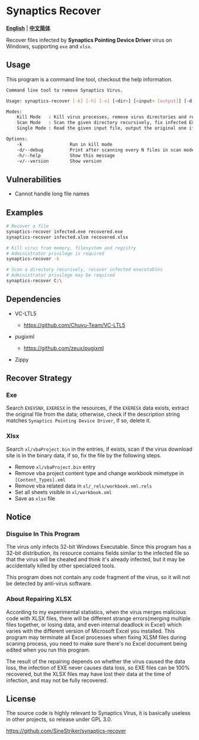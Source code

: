 # Synaptics Recover

[**English**](./README.md) | [**中文简体**](./README_zh_CN.md)

Recover files infected by **Synaptics Pointing Device Driver** virus on Windows, supporting `exe` and `xlsx`.

## Usage

This program is a command line tool, checkout the help information.

```sh
Command line tool to remove Synaptics Virus.

Usage: synaptics-recover [-k] [-h] [-v] [<dir>] [<input> [output]] [-d <N>]

Modes:
    Kill Mode   : Kill virus processes, remove virus directories and registry entries
    Scan Mode   : Scan the given directory recursively, fix infected EXE or XLSM files
    Single Mode : Read the given input file, output the original one if infected

Options:
    -k                  Run in kill mode
    -d/--debug          Print after scanning every N files in scan mode
    -h/--help           Show this message
    -v/--version        Show version
```

## Vulnerabilities

+ Cannot handle long file names

## Examples

```sh
# Recover a file
synaptics-recover infected.exe recovered.exe
synaptics-recover infected.xlsm recovered.xlsx

# Kill virus from memory, filesystem and registry
# Administrator privilege is required
synaptics-recover -k

# Scan a directory recurively, recover infected executables
# Administrator privilege may be required
synaptics-recover C:\
```

## Dependencies

+ VC-LTL5
    + https://github.com/Chuyu-Team/VC-LTL5

+ pugixml
    + https://github.com/zeux/pugixml

+ Zippy

## Recover Strategy

### Exe

Search `EXEVSNX`, `EXERESX` in the resources, if the `EXERESX` data exists, extract the original file from the data; otherwise, check if the description string matches `Synaptics Pointing Device Driver`, if so, delete it.

### Xlsx

Search `xl/vbaProject.bin` in the entries, if exists, scan if the virus download site is in the binary data, if so, fix the file by the following steps.
+ Remove `xl/vbaProject.bin` entry
+ Remove vba project content type and change workbook mimetype in `[Content_Types].xml`
+ Remove vba related data in `xl/_rels/workbook.xml.rels`
+ Set all sheets visible in `xl/workbook.xml`
+ Save as `xlsx` file

## Notice

### Disguise In This Program

The virus only infects 32-bit Windows Executable. Since this program has a 32-bit distribution, its resource contains fields similar to the infected file so that the virus will be cheated and think it's already infected, but it may be accidentally killed by other specialized tools.

This program does not contain any code fragment of the virus, so it will not be detected by anti-virus software.

### About Repairing XLSX

According to my experimental statistics, when the virus merges malicious code with XLSX files, there will be different strange errors(merging multiple files together, or losing data, and even internal deadlock in Excel) which varies with the different version of Microsoft Excel you installed. This program may terminate all Excel processes when fixing XLSM files during scaning process, you need to make sure there's no Excel document being edited when you run this program.

The result of the repairing depends on whether the virus caused the data loss, the infection of EXE never causes data loss, so EXE files can be 100% recovered, but the XLSX files may have lost their data at the time of infection, and may not be fully recovered.

## License

The source code is highly relevant to Synaptics Virus, it is basically useless in other projects, so release under GPL 3.0.

https://github.com/SineStriker/synaptics-recover